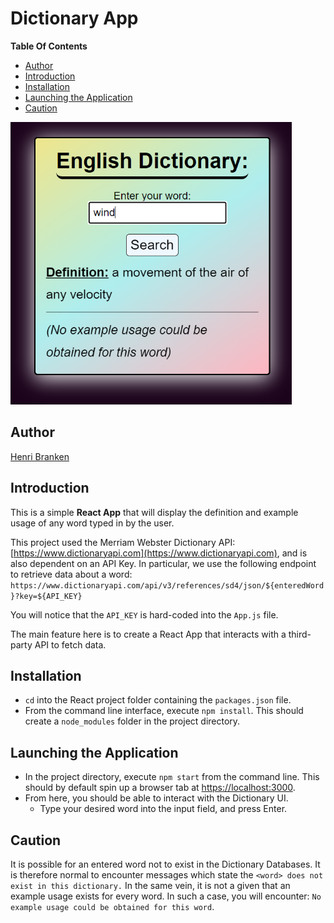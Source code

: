 # Dictionary App

**Table Of Contents**

- [Author](#author)
- [Introduction](#introduction)
- [Installation](#installation)
- [Launching the Application](#launch)
- [Caution](#caution)

<img src="./dictionary.png" width=450px/>

<a id="author"></a>

## Author

<a href="https://github.com/HenriBranken" target="_blank">Henri Branken</a>

<a id="introduction"></a>

## Introduction

This is a simple **React App** that will display the definition and example usage of any word typed in by the user.

This project used the Merriam Webster Dictionary API: [https://www.dictionaryapi.com](https://www.dictionaryapi.com), and is also dependent on an API Key. In particular, we use the following endpoint to retrieve data about a word: `https://www.dictionaryapi.com/api/v3/references/sd4/json/${enteredWord}?key=${API_KEY}`

You will notice that the `API_KEY` is hard-coded into the `App.js` file.

The main feature here is to create a React App that interacts with a third-party API to fetch data.

<a id="installation"></a>

## Installation

- `cd` into the React project folder containing the `packages.json` file.
- From the command line interface, execute `npm install`. This should create a `node_modules` folder in the project directory.

<a id="launch"></a>

## Launching the Application

- In the project directory, execute `npm start` from the command line. This should by default spin up a browser tab at [https://localhost:3000](https://localhost:3000).
- From here, you should be able to interact with the Dictionary UI.
  - Type your desired word into the input field, and press Enter.

<a id="caution"></a>

## Caution

It is possible for an entered word not to exist in the Dictionary Databases. It is therefore normal to encounter messages which state the `<word> does not exist in this dictionary.` In the same vein, it is not a given that an example usage exists for every word. In such a case, you will encounter: `No example usage could be obtained for this word`.
